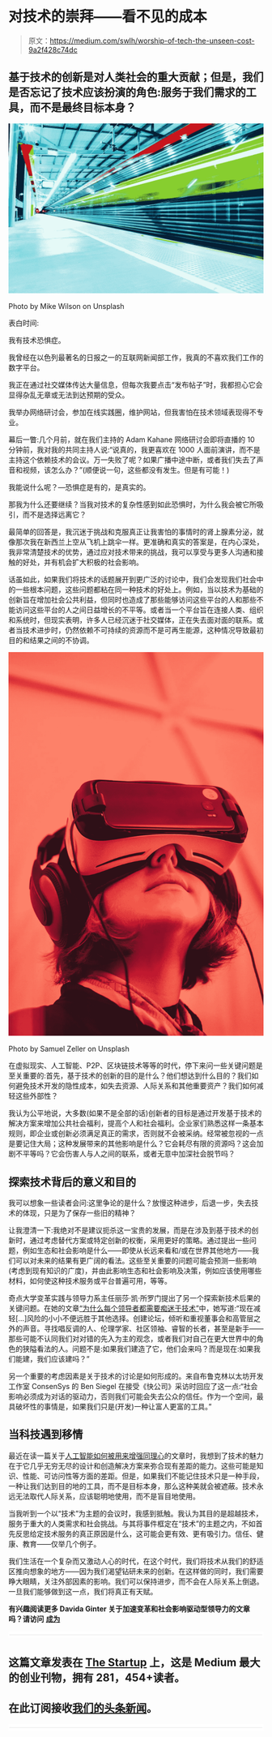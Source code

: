 # 对技术的崇拜——看不见的成本

> 原文：<https://medium.com/swlh/worship-of-tech-the-unseen-cost-9a2f428c74dc>

## 基于技术的创新是对人类社会的重大贡献；但是，我们是否忘记了技术应该扮演的角色:服务于我们需求的工具，而不是最终目标本身？

![](img/a48e8f8db3c3317db656856523e24121.png)

Photo by Mike Wilson on Unsplash

表白时间:

我有技术恐惧症。

我曾经在以色列最著名的日报之一的互联网新闻部工作，我真的不喜欢我们工作的数字平台。

我正在通过社交媒体传达大量信息，但每次我要点击“发布帖子”时，我都担心它会显得杂乱无章或无法到达预期的受众。

我举办网络研讨会，参加在线实践圈，维护网站，但我害怕在技术领域表现得不专业。

幕后一瞥:几个月前，就在我们主持的 Adam Kahane 网络研讨会即将直播的 10 分钟前，我对我的共同主持人说:“说真的，我更喜欢在 1000 人面前演讲，而不是主持这个依赖技术的会议。万一失败了呢？如果广播中途中断，或者我们失去了声音和视频，该怎么办？”(顺便说一句，这些都没有发生。但是有可能！)

我能说什么呢？—恐惧症是有的，是真实的。

那我为什么还要继续？当我对技术的复杂性感到如此恐惧时，为什么我会被它所吸引，而不是选择远离它？

最简单的回答是，我沉迷于挑战和克服真正让我害怕的事情时的肾上腺素分泌，就像那次我在新西兰上空从飞机上跳伞一样。更准确和真实的答案是，在内心深处，我非常清楚技术的优势，通过应对技术带来的挑战，我可以享受与更多人沟通和接触的好处，并有机会扩大积极的社会影响。

话虽如此，如果我们将技术的话题展开到更广泛的讨论中，我们会发现我们社会中的一些根本问题，这些问题都粘在同一种技术的好处上。例如，当以技术为基础的创新旨在增加社会公共利益，但同时也造成了那些能够访问这些平台的人和那些不能访问这些平台的人之间日益增长的不平等。或者当一个平台旨在连接人类、组织和系统时，但现实表明，许多人已经沉迷于社交媒体，正在失去面对面的联系。或者当技术进步时，仍然依赖不可持续的资源而不是可再生能源，这种情况导致最初目的和结果之间的不协调。

![](img/62bc18cd4e22dd7e9b36cead47730296.png)

Photo by Samuel Zeller on Unsplash

在虚拟现实、人工智能、P2P、区块链技术等等的时代，停下来问一些关键问题是至关重要的:首先，基于技术的创新的目的是什么？他们想达到什么目的？我们如何避免技术开发的隐性成本，如失去资源、人际关系和其他重要资产？我们如何减轻这些外部性？

我认为公平地说，大多数(如果不是全部的话)创新者的目标是通过开发基于技术的解决方案来增加公共社会福利，提高个人和社会福利。企业家们熟悉这样一条基本规则，即企业或创新必须满足真正的需求，否则就不会被采纳。经常被忽视的一点是要记住大局；这种发展带来的其他影响是什么？它会耗尽有限的资源吗？这会加剧不平等吗？它会伤害人与人之间的联系，或者无意中加深社会脱节吗？

## **探索技术背后的意义和目的**

我可以想象一些读者会问:这里争论的是什么？放慢这种进步，后退一步，失去技术的体现，只是为了保存一些旧的精神？

让我澄清一下:我绝对不是建议扼杀这一宝贵的发展，而是在涉及到基于技术的创新时，通过考虑替代方案或特定创新的权衡，采用更好的策略。通过提出一些问题，例如生态和社会影响是什么——即使从长远来看和/或在世界其他地方——我们可以对未来的结果有更广阔的看法。这些至关重要的问题可能会预测一些影响(考虑到现有知识的广度)，并由此影响生态和社会影响及决策，例如应该使用哪些材料，如何使这种技术服务或平台普遍可用，等等。

奇点大学变革实践与领导力系主任丽莎·凯·所罗门提出了另一个探索新技术后果的关键问题。在她的文章[“为什么每个领导者都需要痴迷于技术”](https://singularityhub.com/2017/07/12/why-every-leader-needs-a-healthy-obsession-with-technology/#sm.0000ccc6n2apsczlpmv1jiz4y63nh)中，她写道:“现在减轻[…]风险的小小不便远胜于其他选择。创建论坛，倾听和重视董事会和高管层之外的声音。寻找唱反调的人、伦理学家、社区领袖、睿智的长者，甚至是新手——那些可能不认同我们对对错的先入为主的观念，或者我们对自己在更大世界中的角色的狭隘看法的人。问题不是:如果我们建造了它，他们会来吗？而是现在:如果我们能建，我们应该建吗？”

另一个重要的考虑因素是关于技术的讨论是如何形成的。来自布鲁克林以太坊开发工作室 ConsenSys 的 Ben Siegel 在接受《快公司》采访时回应了这一点:“社会影响必须成为对话的驱动力，否则我们可能会失去公众的信任。作为一个空间，最具破坏性的事情是，如果我们只是(开发)一种让富人更富的工具。”

## **当科技遇到移情**

最近在读一篇关于[人工智能如何被用来增强同理心](https://www.fastcodesign.com/90154086/mit-trained-an-ai-to-tug-at-your-heartstrings-and-pursestrings)的文章时，我想到了技术的魅力在于它几乎无穷无尽的设计和创造解决方案来弥合现有差距的能力。这些可能是知识、性能、可访问性等方面的差距。但是，如果我们不能记住技术只是一种手段，一种让我们达到目的地的工具，而不是目标本身，那么这种美就会被遮蔽。技术永远无法取代人际关系，应该聪明地使用，而不是盲目地使用。

当我听到一个以“技术”为主题的会议时，我感到抵触。我认为其目的是超越技术，服务于重大的人类需求和社会挑战。与其将事件框定在“技术”的主题之内，不如首先反思给定技术服务的真正原因是什么，这可能会更有效、更有吸引力。信任、健康、教育——仅举几个例子。

我们生活在一个复杂而又激动人心的时代，在这个时代，我们将技术从我们的舒适区推向想象的地方——因为我们渴望钻研未来的创新。在这样做的同时，我们需要睁大眼睛，关注外部因素的影响。我们可以保持进步，而不会在人际关系上倒退。一旦我们能够做到这一点，我们将真正有天赋。

**有兴趣阅读更多 Davida Ginter 关于加速变革和社会影响驱动型领导力的文章吗？请访问** [**成为**](http://www.bethechange.org.il)

![](img/731acf26f5d44fdc58d99a6388fe935d.png)

## 这篇文章发表在 [The Startup](https://medium.com/swlh) 上，这是 Medium 最大的创业刊物，拥有 281，454+读者。

## 在此订阅接收[我们的头条新闻](http://growthsupply.com/the-startup-newsletter/)。

![](img/731acf26f5d44fdc58d99a6388fe935d.png)